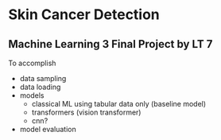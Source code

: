 # Skin Cancer Detection
## Machine Learning 3 Final Project by LT 7


To accomplish
- data sampling
- data loading
- models
  - classical ML using tabular data only (baseline model)
  - transformers (vision transformer)
  - cnn?
- model evaluation